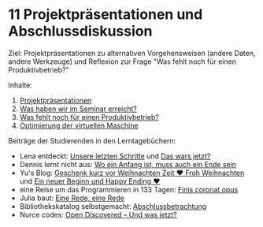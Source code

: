 # 11 Projektpräsentationen und Abschlussdiskussion

Ziel: Projektpräsentationen zu alternativen Vorgehensweisen (andere Daten, andere Werkzeuge) und Reflexion zur Frage "Was fehlt noch für einen Produktivbetrieb?"

Inhalte:

1. [Projektpräsentationen](11_1_projektpraesentationen.md)
2. [Was haben wir im Seminar erreicht?](11_2_was-haben-wir-im-seminar-erreicht.md)
3. [Was fehlt noch für einen Produktivbetrieb?](11_3_was-fehlt-noch-fuer-einen-produktivbetrieb.md)
4. [Optimierung der virtuellen Maschine](11_4_optimierung-der-virtuellen-maschine.md)

Beiträge der Studierenden in den Lerntagebüchern:

* Lena entdeckt: [Unsere letzten Schritte](https://lenaentdeckt.wordpress.com/2017/01/18/unsere-letzten-schritte/) und [Das wars jetzt?](https://lenaentdeckt.wordpress.com/2017/01/18/oder-mein-fazit-zum-wahlpflichtkurs/)
* Dennis lernt nicht aus: [Wo ein Anfang ist, muss auch ein Ende sein](https://dennislerntnichtaus.wordpress.com/2017/01/10/wo-ein-anfang-ist-muss-auch-ein-ende-sein/)
* Yu's Blog: [Geschenk kurz vor Weihnachten Zeit ♥ Froh Weihnachten](https://xyopendiscovery.wordpress.com/2016/12/22/geschenk-kurz-vor-weihnachten-zeit-%e2%99%a5-froh-weihnachten/) und [Ein neuer Beginn und Happy Ending ♥](https://xyopendiscovery.wordpress.com/2017/01/10/ein-neuer-beginn-und-happy-ending-%e2%99%a5/)
* eine Reise um das Programmieren in 133 Tagen: [Finis coronat opus](https://jgoouh.wordpress.com/2017/01/12/finis-coronat-opus/)
* Julia baut: [Eine Rede, eine Rede](https://danielacodes.wordpress.com/2017/01/29/eine-rede-eine-rede/)
* Bibliothekskatalog selbstgemacht: [Abschlussbetrachtung](https://discoverysystembauen.wordpress.com/2017/01/24/abschlussbetrachtung/)
* Nurce codes: [Open Discovered – Und was jetzt?](https://nurcecodes.wordpress.com/2017/01/29/open-discovered-und-was-jetzt/)

